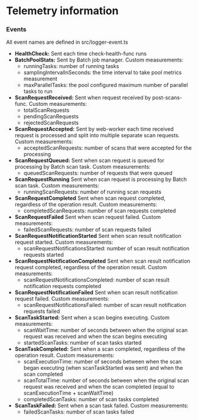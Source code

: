 <!--
Copyright (c) Microsoft Corporation. All rights reserved.
Licensed under the MIT License.
-->

# Telemetry information

### Events

All event names are defined in src/logger-event.ts

-   **HealthCheck:** Sent each time check-health-func runs
-   **BatchPoolStats:** Sent by Batch job manager. Custom measurements:
    -   runningTasks: number of running tasks
    -   samplingIntervalInSeconds: the time interval to take pool metrics measurement
    -   maxParallelTasks: the pool configured maximum number of parallel tasks to run
-   **ScanRequestReceived:** Sent when request received by post-scans-func. Custom measurements:
    -   totalScanRequests
    -   pendingScanRequests
    -   rejectedScanRequests
-   **ScanRequestAccepted:** Sent by web-worker each time received request is processed and split into multiple separate scan requests. Custom measurements:
    -   acceptedScanRequests: number of scans that were accepted for the processing
-   **ScanRequestQueued:** Sent when scan request is queued for processing by Batch scan task. Custom measurements:
    -   queuedScanRequests: number of requests that were queued
-   **ScanRequestRunning** Sent when scan request is processing by Batch scan task. Custom measurements:
    -   runningScanRequests: number of running scan requests
-   **ScanRequestCompleted** Sent when scan request completed, regardless of the operation result. Custom measurements:
    -   completedScanRequests: number of scan requests completed
-   **ScanRequestFailed** Sent when scan request failed. Custom measurements:
    -   failedScanRequests: number of scan requests failed
-   **ScanRequestNotificationStarted** Sent when scan result notification request started. Custom measurements:
    -   scanRequestNotificationsStarted: number of scan result notification requests started
-   **ScanRequestNotificationCompleted** Sent when scan result notification request completed, regardless of the operation result. Custom measurements:
    -   scanRequestNotificationsCompleted: number of scan result notification requests completed
-   **ScanRequestNotificationFailed** Sent when scan result notification request failed. Custom measurements:
    -   scanRequestNotificationsFailed: number of scan result notification requests failed
-   **ScanTaskStarted:** Sent when a scan begins executing. Custom measurements:
    -   scanWaitTime: number of seconds between when the original scan request was received and when the scan begins executing
    -   startedScanTasks: number of scan tasks started
-   **ScanTaskCompleted:** Sent when a scan completed, regardless of the operation result. Custom measurements:
    -   scanExecutionTime: number of seconds between when the scan began executing (when scanTaskStarted was sent) and when the scan completed
    -   scanTotalTime: number of seconds between when the original scan request was received and when the scan completed (equal to scanExecutionTime + scanWaitTime)
    -   completedScanTasks: number of scan tasks completed
-   **ScanTaskFailed:** Sent when a scan task failed. Custom measurements:
    -   failedScanTasks: number of scan tasks failed

